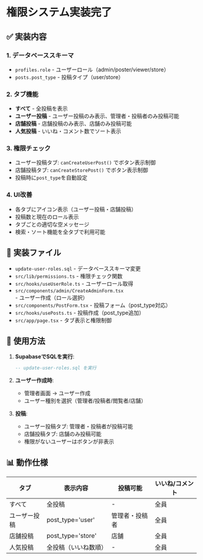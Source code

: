 # 権限システム実装完了

## ✅ 実装内容

### 1. データベーススキーマ
- `profiles.role` - ユーザーロール（admin/poster/viewer/store）
- `posts.post_type` - 投稿タイプ（user/store）

### 2. タブ機能
- **すべて** - 全投稿を表示
- **ユーザー投稿** - ユーザー投稿のみ表示、管理者・投稿者のみ投稿可能
- **店舗投稿** - 店舗投稿のみ表示、店舗のみ投稿可能  
- **人気投稿** - いいね・コメント数でソート表示

### 3. 権限チェック
- ユーザー投稿タブ: `canCreateUserPost()` でボタン表示制御
- 店舗投稿タブ: `canCreateStorePost()` でボタン表示制御
- 投稿時に`post_type`を自動設定

### 4. UI改善
- 各タブにアイコン表示（ユーザー投稿・店舗投稿）
- 投稿数と現在のロール表示
- タブごとの適切な空メッセージ
- 検索・ソート機能を全タブで利用可能

## 📝 実装ファイル

- `update-user-roles.sql` - データベーススキーマ変更
- `src/lib/permissions.ts` - 権限チェック関数
- `src/hooks/useUserRole.ts` - ユーザーロール取得
- `src/components/admin/CreateAdminForm.tsx` - ユーザー作成（ロール選択）
- `src/components/PostForm.tsx` - 投稿フォーム（post_type対応）
- `src/hooks/usePosts.ts` - 投稿作成（post_type追加）
- `src/app/page.tsx` - タブ表示と権限制御

## 🚀 使用方法

1. **SupabaseでSQLを実行**:
   ```sql
   -- update-user-roles.sql を実行
   ```

2. **ユーザー作成時**:
   - 管理者画面 → ユーザー作成
   - ユーザー種別を選択（管理者/投稿者/閲覧者/店舗）

3. **投稿**:
   - ユーザー投稿タブ: 管理者・投稿者が投稿可能
   - 店舗投稿タブ: 店舗のみ投稿可能
   - 権限がないユーザーはボタンが非表示

## 📊 動作仕様

| タブ | 表示内容 | 投稿可能 | いいね/コメント |
|------|---------|---------|--------------|
| すべて | 全投稿 | - | 全員 |
| ユーザー投稿 | post_type='user' | 管理者・投稿者 | 全員 |
| 店舗投稿 | post_type='store' | 店舗 | 全員 |
| 人気投稿 | 全投稿（いいね数順） | - | 全員 |



